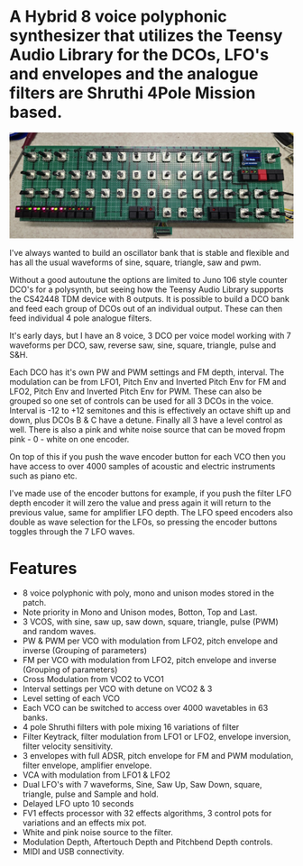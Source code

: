 # A Hybrid 8 voice polyphonic synthesizer that utilizes the Teensy Audio Library for the DCOs, LFO's and envelopes and the analogue filters are Shruthi 4Pole Mission based.

![Synth](Photos/synth.jpg)

I've always wanted to build an oscillator bank that is stable and flexible and has all the usual waveforms of sine, square, triangle, saw and pwm. 

Without a good autoutune the options are limited to Juno 106 style counter DCO's for a polysynth, but seeing how the Teensy Audio Library supports the CS42448 TDM device with 8 outputs. It is possible to build a DCO bank and feed each group of DCOs out of an individual output. These can then feed individual 4 pole analogue filters.

It's early days, but I have an 8 voice, 3 DCO per voice model working with 7 waveforms per DCO, saw, reverse saw, sine, square, triangle, pulse and S&H.

Each DCO has it's own PW and PWM settings and FM depth, interval. The modulation can be from LFO1, Pitch Env and Inverted Pitch Env for FM and LFO2, Pitch Env and Inverted Pitch Env for PWM. These can also be grouped so one set of controls can be used for all 3 DCOs in the voice. Interval is -12 to +12 semitones and this is effectively an octave shift up and down, plus DCOs B & C have a detune. Finally all 3 have a level control as well. There is also a pink and white noise source that can be moved fropm pink - 0 - white on one encoder.

On top of this if you push the wave encoder button for each VCO then you have access to over 4000 samples of acoustic and electric instruments such as piano etc.

I've made use of the encoder buttons for example, if you push the filter LFO depth encoder it will zero the value and press again it will return to the previous value, same for amplifier LFO depth.  The LFO speed encoders also double as wave selection for the LFOs, so pressing the encoder buttons toggles through the 7 LFO waves.

# Features
* 8 voice polyphonic with poly, mono and unison modes stored in the patch.
* Note priority in Mono and Unison modes, Botton, Top and Last.
* 3 VCOS, with sine, saw up, saw down, square, triangle, pulse (PWM) and random waves.
* PW & PWM per VCO with modulation from LFO2, pitch envelope and inverse (Grouping of parameters)
* FM per VCO with modulation from LFO2, pitch envelope and inverse (Grouping of parameters)
* Cross Modulation from VCO2 to VCO1
* Interval settings per VCO with detune on VCO2 & 3
* Level setting of each VCO
* Each VCO can be switched to access over 4000 wavetables in 63 banks.
* 4 pole Shruthi filters with pole mixing 16 variations of filter
* Filter Keytrack, filter modulation from LFO1 or LFO2, envelope inversion, filter velocity sensitivity.
* 3 envelopes with full ADSR, pitch envelope for FM and PWM modulation, filter envelope, amplifier envelope.
* VCA with modulation from LFO1 & LFO2
* Dual LFO's with 7 waveforms, Sine, Saw Up, Saw Down, square, triangle, pulse and Sample and hold.
* Delayed LFO upto 10 seconds
* FV1 effects processor with 32 effects algorithms, 3 control pots for variations and an effects mix pot.
* White and pink noise source to the filter.
* Modulation Depth, Aftertouch Depth and Pitchbend Depth controls.
* MIDI and USB connectivity.

